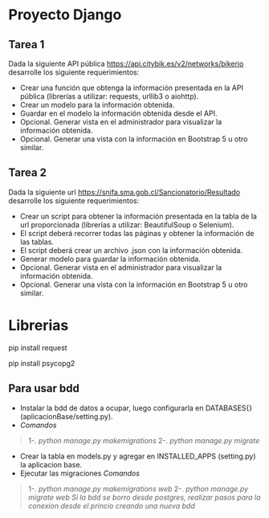 # Proyecto Django

## Tarea 1
Dada la siguiente API pública https://api.citybik.es/v2/networks/bikerio desarrolle los siguiente requerimientos:

-	Crear una función que obtenga la información presentada en la API pública (librerías a utilizar: requests, urllib3 o aiohttp).
-	Crear un modelo para la información obtenida.
-	Guardar en el modelo la información obtenida desde el API.
-	Opcional. Generar vista en el administrador para visualizar la información obtenida.
-	Opcional. Generar una vista con la información en Bootstrap 5 u otro similar.

## Tarea 2
Dada la siguiente url https://snifa.sma.gob.cl/Sancionatorio/Resultado desarrolle los siguiente requerimientos:

-	Crear un script para obtener la información presentada en la tabla de la url proporcionada (librerías a utilizar: BeautifulSoup o Selenium).
-	El script deberá recorrer todas las páginas y obtener la información de las tablas.
-	El script deberá crear un archivo .json con la información obtenida.
-	Generar modelo para guardar la información obtenida.
-	Opcional. Generar vista en el administrador para visualizar la información obtenida.
-	Opcional. Generar una vista con la información en Bootstrap 5 u otro similar.



# Librerias

pip install request

pip install psycopg2

## Para usar bdd
- Instalar la bdd de datos a ocupar, luego configurarla en DATABASES{} (aplicacionBase/setting.py).
- *Comandos*
> 1-. _python manage.py makemigrations_
> 2-. _python manage.py migrate_
- Crear la tabla en models.py y agregar en INSTALLED_APPS (setting.py) la aplicacion base.
- Ejecutar las migraciones *Comandos*
> 1-. _python manage.py makemigrations web_
> 2-. _python manage.py migrate web_
_Si la bdd se borro desde postgres, realizar pasos para la conexion desde el princio creando una nueva bdd_


##
